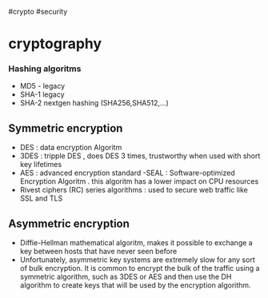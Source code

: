 #crypto #security
# cryptography
### Hashing algoritms
- MD5 - legacy
- SHA-1 legacy
- SHA-2 nextgen hashing (SHA256,SHA512,...)

## Symmetric encryption

- DES : data encryption Algoritm
- 3DES : tripple DES , does DES 3 times, trustworthy when used with short key lifetimes
- AES : advanced encryption standard
 -SEAL : Software-optimized Encryption Algoritm . this algoritm has a lower impact on CPU resources
- Rivest ciphers (RC) series algorithms : used to secure web traffic like SSL and TLS
## Asymmetric encryption

- Diffie-Hellman mathematical algoritm, makes it possible to exchange a key between hosts that have never seen before
- Unfortunately, asymmetric key systems are extremely slow for any sort of bulk encryption. It is common to encrypt the bulk of the traffic using a symmetric algorithm, such as 3DES or AES and then use the DH algorithm to create keys that will be used by the encryption algorithm.
